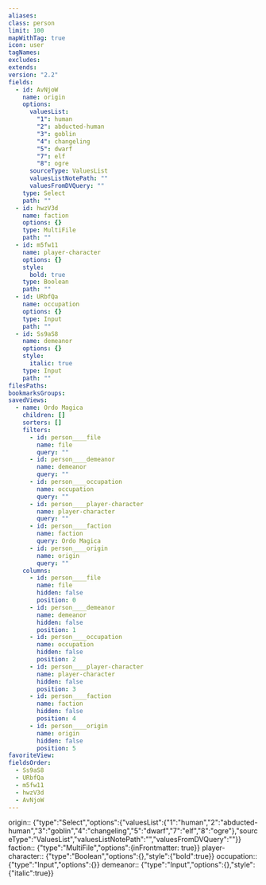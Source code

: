 ```yaml
---
aliases: 
class: person
limit: 100
mapWithTag: true
icon: user
tagNames: 
excludes: 
extends: 
version: "2.2"
fields:
  - id: AvNjoW
    name: origin
    options:
      valuesList:
        "1": human
        "2": abducted-human
        "3": goblin
        "4": changeling
        "5": dwarf
        "7": elf
        "8": ogre
      sourceType: ValuesList
      valuesListNotePath: ""
      valuesFromDVQuery: ""
    type: Select
    path: ""
  - id: hwzV3d
    name: faction
    options: {}
    type: MultiFile
    path: ""
  - id: m5fw11
    name: player-character
    options: {}
    style:
      bold: true
    type: Boolean
    path: ""
  - id: URbfQa
    name: occupation
    options: {}
    type: Input
    path: ""
  - id: Ss9aS8
    name: demeanor
    options: {}
    style:
      italic: true
    type: Input
    path: ""
filesPaths: 
bookmarksGroups: 
savedViews:
  - name: Ordo Magica
    children: []
    sorters: []
    filters:
      - id: person____file
        name: file
        query: ""
      - id: person____demeanor
        name: demeanor
        query: ""
      - id: person____occupation
        name: occupation
        query: ""
      - id: person____player-character
        name: player-character
        query: ""
      - id: person____faction
        name: faction
        query: Ordo Magica
      - id: person____origin
        name: origin
        query: ""
    columns:
      - id: person____file
        name: file
        hidden: false
        position: 0
      - id: person____demeanor
        name: demeanor
        hidden: false
        position: 1
      - id: person____occupation
        name: occupation
        hidden: false
        position: 2
      - id: person____player-character
        name: player-character
        hidden: false
        position: 3
      - id: person____faction
        name: faction
        hidden: false
        position: 4
      - id: person____origin
        name: origin
        hidden: false
        position: 5
favoriteView: 
fieldsOrder:
  - Ss9aS8
  - URbfQa
  - m5fw11
  - hwzV3d
  - AvNjoW
---
```


origin:: {"type":"Select","options":{"valuesList":{"1":"human","2":"abducted-human","3":"goblin","4":"changeling","5":"dwarf","7":"elf","8":"ogre"},"sourceType":"ValuesList","valuesListNotePath":"","valuesFromDVQuery":""}}
faction:: {"type":"MultiFile","options":{inFrontmatter: true}}
player-character:: {"type":"Boolean","options":{},"style":{"bold":true}}
occupation:: {"type":"Input","options":{}}
demeanor:: {"type":"Input","options":{},"style":{"italic":true}}